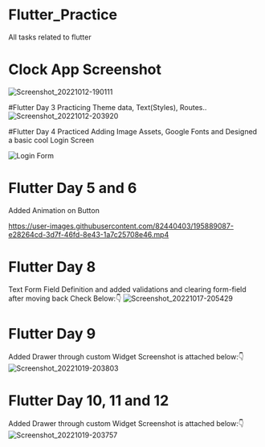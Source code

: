 # Flutter_Practice
 All tasks related to flutter
 
# Clock App Screenshot
![Screenshot_20221012-190111](https://user-images.githubusercontent.com/82440403/195364642-b8b0c116-f392-4036-9bac-06de8aa55ca2.png)

#Flutter Day 3
Practicing Theme data, Text(Styles), Routes..
![Screenshot_20221012-203920](https://user-images.githubusercontent.com/82440403/195393339-43ae3d5d-16b8-4e7b-8794-a778ed77d7e5.png)

#Flutter Day 4
Practiced Adding Image Assets, Google Fonts and Designed a basic cool Login Screen

![Login Form](https://user-images.githubusercontent.com/82440403/195641271-d24ca7fa-ffeb-424c-9405-c60852e9b6e9.jpg)

# Flutter Day 5 and 6
Added Animation on Button

https://user-images.githubusercontent.com/82440403/195889087-e28264cd-3d7f-46fd-8e43-1a7c25708e46.mp4

# Flutter Day 8
Text Form Field Definition and added validations and clearing form-field after moving back
Check Below:👇
![Screenshot_20221017-205429](https://user-images.githubusercontent.com/82440403/196740636-44b42a3d-8f30-4b6b-96bf-fff2d26bda40.png)

# Flutter Day 9  
Added Drawer through custom Widget
Screenshot is attached below:👇
![Screenshot_20221019-203803](https://user-images.githubusercontent.com/82440403/196740050-510adf87-397f-4b31-bb03-47a5b1d0e8ea.png)

# Flutter Day 10, 11 and 12
Added Drawer through custom Widget
Screenshot is attached below:👇
![Screenshot_20221019-203757](https://user-images.githubusercontent.com/82440403/196740855-9b143170-3cce-4d66-9279-bf2ef845284a.png)

